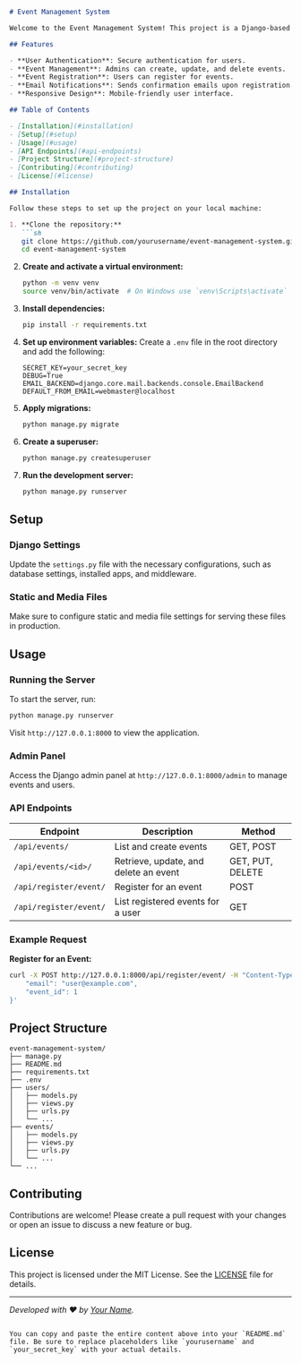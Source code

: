 

```markdown
# Event Management System

Welcome to the Event Management System! This project is a Django-based application that allows users to view, register, and manage events. Admin users can create, edit, and delete events, while regular users can register for events and view their registered events.

## Features

- **User Authentication**: Secure authentication for users.
- **Event Management**: Admins can create, update, and delete events.
- **Event Registration**: Users can register for events.
- **Email Notifications**: Sends confirmation emails upon registration.
- **Responsive Design**: Mobile-friendly user interface.

## Table of Contents

- [Installation](#installation)
- [Setup](#setup)
- [Usage](#usage)
- [API Endpoints](#api-endpoints)
- [Project Structure](#project-structure)
- [Contributing](#contributing)
- [License](#license)

## Installation

Follow these steps to set up the project on your local machine:

1. **Clone the repository:**
   ```sh
   git clone https://github.com/yourusername/event-management-system.git
   cd event-management-system
   ```

2. **Create and activate a virtual environment:**
   ```sh
   python -m venv venv
   source venv/bin/activate  # On Windows use `venv\Scripts\activate`
   ```

3. **Install dependencies:**
   ```sh
   pip install -r requirements.txt
   ```

4. **Set up environment variables:**
   Create a `.env` file in the root directory and add the following:
   ```
   SECRET_KEY=your_secret_key
   DEBUG=True
   EMAIL_BACKEND=django.core.mail.backends.console.EmailBackend
   DEFAULT_FROM_EMAIL=webmaster@localhost
   ```

5. **Apply migrations:**
   ```sh
   python manage.py migrate
   ```

6. **Create a superuser:**
   ```sh
   python manage.py createsuperuser
   ```

7. **Run the development server:**
   ```sh
   python manage.py runserver
   ```

## Setup

### Django Settings

Update the `settings.py` file with the necessary configurations, such as database settings, installed apps, and middleware.

### Static and Media Files

Make sure to configure static and media file settings for serving these files in production.

## Usage

### Running the Server

To start the server, run:
```sh
python manage.py runserver
```

Visit `http://127.0.0.1:8000` to view the application.

### Admin Panel

Access the Django admin panel at `http://127.0.0.1:8000/admin` to manage events and users.

### API Endpoints

| Endpoint | Description | Method |
| -------- | ----------- | ------ |
| `/api/events/` | List and create events | GET, POST |
| `/api/events/<id>/` | Retrieve, update, and delete an event | GET, PUT, DELETE |
| `/api/register/event/` | Register for an event | POST |
| `/api/register/event/` | List registered events for a user | GET |

### Example Request

**Register for an Event:**
```sh
curl -X POST http://127.0.0.1:8000/api/register/event/ -H "Content-Type: application/json" -d '{
    "email": "user@example.com",
    "event_id": 1
}'
```

## Project Structure

```
event-management-system/
├── manage.py
├── README.md
├── requirements.txt
├── .env
├── users/
│   ├── models.py
│   ├── views.py
│   ├── urls.py
│   └── ...
├── events/
│   ├── models.py
│   ├── views.py
│   ├── urls.py
│   └── ...
└── ...
```

## Contributing

Contributions are welcome! Please create a pull request with your changes or open an issue to discuss a new feature or bug.

## License

This project is licensed under the MIT License. See the [LICENSE](LICENSE) file for details.

---

*Developed with ❤️ by [Your Name](https://github.com/yourusername).*
```

You can copy and paste the entire content above into your `README.md` file. Be sure to replace placeholders like `yourusername` and `your_secret_key` with your actual details.
